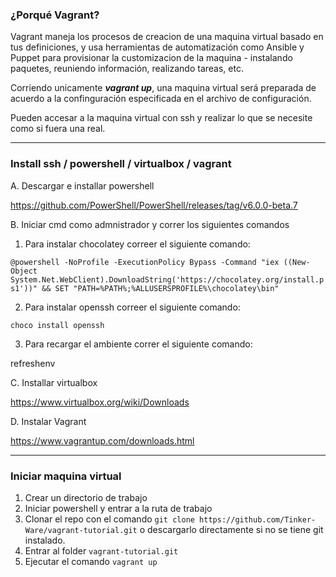 ### ¿Porqué Vagrant?

Vagrant maneja los procesos de creacion de una maquina virtual basado en tus definiciones, y usa herramientas de automatización como Ansible y Puppet para provisionar la customizacion de la maquina - instalando paquetes, reuniendo información, realizando tareas, etc.

Corriendo unicamente ***vagrant up***, una maquina virtual será preparada de acuerdo a la confinguración especificada en el archivo de configuración.

Pueden accesar a la maquina virtual con ssh y realizar lo que se necesite como si fuera una real.

---

### Install ssh / powershell / virtualbox / vagrant

A. Descargar e installar powershell

https://github.com/PowerShell/PowerShell/releases/tag/v6.0.0-beta.7

B. Iniciar cmd como admnistrador y correr los siguientes comandos

1. Para instalar chocolatey correer el siguiente comando:

`@powershell -NoProfile -ExecutionPolicy Bypass -Command "iex ((New-Object System.Net.WebClient).DownloadString('https://chocolatey.org/install.ps1'))" && SET "PATH=%PATH%;%ALLUSERSPROFILE%\chocolatey\bin"`

2. Para instalar openssh correer el siguiente comando:

`choco install openssh`

3. Para recargar el ambiente correr el siguiente comando:

refreshenv

C. Installar virtualbox

https://www.virtualbox.org/wiki/Downloads

D. Instalar Vagrant

https://www.vagrantup.com/downloads.html

---

### Iniciar maquina virtual

1. Crear un directorio de trabajo
2. Iniciar powershell y entrar a la ruta de trabajo
3. Clonar el repo con el comando `git clone https://github.com/Tinker-Ware/vagrant-tutorial.git` o descargarlo directamente si no se tiene git instalado.
3. Entrar al folder `vagrant-tutorial.git`
4. Ejecutar el comando `vagrant up`
